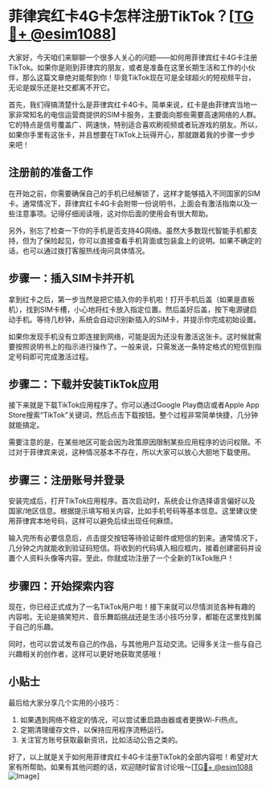# 菲律宾红卡4G卡怎样注册TikTok？[[TG💪+ @esim1088](https://t.me/s/esim1088)]

大家好，今天咱们来聊聊一个很多人关心的问题——如何用菲律宾红卡4G卡注册TikTok。如果你是刚到菲律宾的朋友，或者是准备在这里长期生活和工作的小伙伴，那么这篇文章绝对能帮到你！毕竟TikTok现在可是全球超火的短视频平台，无论是娱乐还是社交都离不开它。

首先，我们得搞清楚什么是菲律宾红卡4G卡。简单来说，红卡是由菲律宾当地一家非常知名的电信运营商提供的SIM卡服务，主要面向那些需要高速网络的人群。它的特点是信号覆盖广、网速快，特别适合喜欢刷视频或者玩游戏的朋友。所以，如果你手里有这张卡，并且想要在TikTok上玩得开心，那就跟着我的步骤一步步来吧！

## 注册前的准备工作

在开始之前，你需要确保自己的手机已经解锁了，这样才能够插入不同国家的SIM卡。通常情况下，菲律宾红卡4G卡会附带一份说明书，上面会有激活指南以及一些注意事项。记得仔细阅读哦，这对你后面的使用会有很大帮助。

另外，别忘了检查一下你的手机是否支持4G网络。虽然大多数现代智能手机都支持，但为了保险起见，你可以直接查看手机背面或包装盒上的说明。如果不确定的话，也可以通过拨打客服热线询问具体情况。

## 步骤一：插入SIM卡并开机

拿到红卡之后，第一步当然是把它插入你的手机啦！打开手机后盖（如果是直板机），找到SIM卡槽，小心地将红卡放入指定位置。然后盖好后盖，按下电源键启动手机。等待几秒钟，系统会自动识别新插入的SIM卡，并提示你完成初始设置。

如果你发现手机没有立即连接到网络，可能是因为还没有激活这张卡。这时候就需要按照说明书上的指示进行操作了。一般来说，只需发送一条特定格式的短信到指定号码即可完成激活过程。

## 步骤二：下载并安装TikTok应用

接下来就是下载TikTok应用程序了。你可以通过Google Play商店或者Apple App Store搜索“TikTok”关键词，然后点击下载按钮。整个过程非常简单快捷，几分钟就能搞定。

需要注意的是，在某些地区可能会因为政策原因限制某些应用程序的访问权限。不过对于菲律宾来说，这种情况基本不存在，所以大家可以放心大胆地下载使用。

## 步骤三：注册账号并登录

安装完成后，打开TikTok应用程序。首次启动时，系统会让你选择语言偏好以及国家/地区信息。根据提示填写相关内容，比如手机号码等基本信息。这里建议使用菲律宾本地号码，这样可以避免后续出现任何麻烦。

输入完所有必要信息后，点击提交按钮等待验证邮件或短信的到来。通常情况下，几分钟之内就能收到验证码短信。将收到的代码填入相应框内，接着创建密码并设置个人资料头像等内容。至此，你就成功注册了一个全新的TikTok账户！

## 步骤四：开始探索内容

现在，你已经正式成为了一名TikTok用户啦！接下来就可以尽情浏览各种有趣的内容啦。无论是搞笑短片、音乐舞蹈挑战还是生活小技巧分享，都能在这里找到属于自己的乐趣。

同时，也可以尝试发布自己的作品，与其他用户互动交流。记得多关注一些与自己兴趣相关的创作者，这样可以更好地获取灵感哦！

## 小贴士

最后给大家分享几个实用的小技巧：

1. 如果遇到网络不稳定的情况，可以尝试重启路由器或者更换Wi-Fi热点。
2. 定期清理缓存文件，以保持应用程序流畅运行。
3. 关注官方账号获取最新资讯，比如活动公告之类的。

好了，以上就是关于如何用菲律宾红卡4G卡注册TikTok的全部内容啦！希望对大家有所帮助。如果有其他问题的话，欢迎随时留言讨论哦～[[TG💪+ @esim1088](https://t.me/s/esim1088) ![Image](https://i.postimg.cc/4NQfJmqS/Snipaste-2025-05-13-00-14-12.png)]